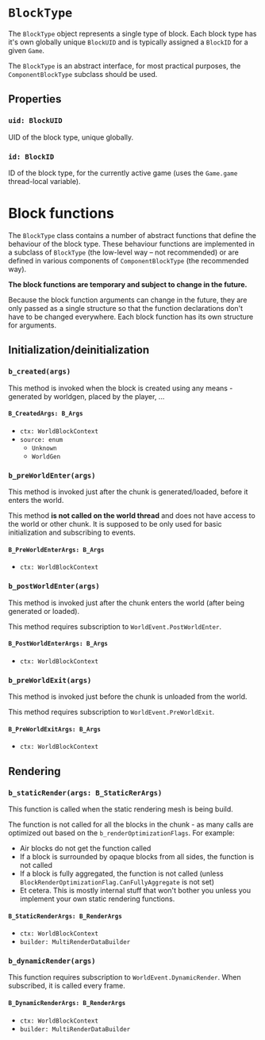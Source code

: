 # `BlockType`
The `BlockType` object represents a single type of block. Each block type has it's own globally unique `BlockUID` and is typically assigned a `BlockID` for a given `Game`.

The `BlockType` is an abstract interface, for most practical purposes, the `ComponentBlockType` subclass should be used.

## Properties
### `uid: BlockUID`
UID of the block type, unique globally.

### `id: BlockID`
ID of the block type, for the currently active game (uses the `Game.game` thread-local variable).

# Block functions
The `BlockType` class contains a number of abstract functions that define the behaviour of the block type. These behaviour functions are implemented in a subclass of `BlockType` (the low-level way – not recommended) or are defined in various components of `ComponentBlockType` (the recommended way).

**The block functions are temporary and subject to change in the future.**

Because the block function arguments can change in the future, they are only passed as a single structure so that the function declarations don't have to be changed everywhere. Each block function has its own structure for arguments.

## Initialization/deinitialization

### `b_created(args)`
This method is invoked when the block is created using any means - generated by worldgen, placed by the player, ...

#### `B_CreatedArgs: B_Args`
* `ctx: WorldBlockContext`
* `source: enum`
  * `Unknown`
  * `WorldGen`

### `b_preWorldEnter(args)`
This method is invoked just after the chunk is generated/loaded, before it enters the world.

This method **is not called on the world thread** and does not have access to the world or other chunk. It is supposed to be only used for basic initialization and subscribing to events.

#### `B_PreWorldEnterArgs: B_Args`
* `ctx: WorldBlockContext`

### `b_postWorldEnter(args)`
This method is invoked just after the chunk enters the world (after being generated or loaded).

This method requires subscription to `WorldEvent.PostWorldEnter`.

#### `B_PostWorldEnterArgs: B_Args`
* `ctx: WorldBlockContext`

### `b_preWorldExit(args)`
This method is invoked just before the chunk is unloaded from the world.

This method requires subscription to `WorldEvent.PreWorldExit`.

#### `B_PreWorldExitArgs: B_Args`
* `ctx: WorldBlockContext`

## Rendering
### `b_staticRender(args: B_StaticRerArgs)`
This function is called when the static rendering mesh is being build.

The function is not called for all the blocks in the chunk - as many calls are optimized out based on the `b_renderOptimizationFlags`. For example:
* Air blocks do not get the function called
* If a block is surrounded by opaque blocks from all sides, the function is not called
* If a block is fully aggregated, the function is not called (unless `BlockRenderOptimizationFlag.CanFullyAggregate` is not set)
* Et cetera. This is mostly internal stuff that won't bother you unless you implement your own static rendering functions.

#### `B_StaticRenderArgs: B_RenderArgs`
* `ctx: WorldBlockContext`
* `builder: MultiRenderDataBuilder`

### `b_dynamicRender(args)`
This function requires subscription to `WorldEvent.DynamicRender`. When subscribed, it is called every frame.

#### `B_DynamicRenderArgs: B_RenderArgs`
* `ctx: WorldBlockContext`
* `builder: MultiRenderDataBuilder`
